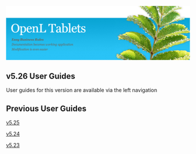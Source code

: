 <img src="img/OpenLHome.png" width="700">

## v5.26 User Guides
User guides for this version are available via the left navigation

## Previous User Guides
[v5.25](https://openldocs.readthedocs.io/en/v5.25/)

[v5.24](https://openldocs.readthedocs.io/en/v5.24/)

[v5.23](https://openldocs.readthedocs.io/en/v5.23/)
